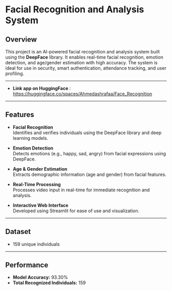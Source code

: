 # Facial Recognition and Analysis System

## Overview
This project is an AI-powered facial recognition and analysis system built using the **DeepFace** library. It enables real-time facial recognition, emotion detection, and age/gender estimation with high accuracy. The system is ideal for use in security, smart authentication, attendance tracking, and user profiling.

---

- **Link app on HuggingFace** :
  https://huggingface.co/spaces/Ahmedashrafaa/Face_Recognition

---

## Features

- **Facial Recognition**  
  Identifies and verifies individuals using the DeepFace library and deep learning models.

- **Emotion Detection**  
  Detects emotions (e.g., happy, sad, angry) from facial expressions using DeepFace.

- **Age & Gender Estimation**  
  Extracts demographic information (age and gender) from facial features.

- **Real-Time Processing**  
  Processes video input in real-time for immediate recognition and analysis.

- **Interactive Web Interface**  
  Developed using Streamlit for ease of use and visualization.

---

## Dataset

- 159 unique individuals

---

  ## Performance

- **Model Accuracy:** 93.30%
- **Total Recognized Individuals:** 159
